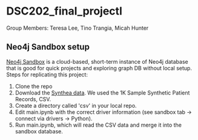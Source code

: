 # DSC202_final_projectl

Group Members: Teresa Lee, Tino Trangia, Micah Hunter

## Neo4j Sandbox setup
[Neo4j Sandbox](https://neo4j.com/sandbox/) is a cloud-based, short-term instance of Neo4j database that is good for quick projects and exploring graph DB without local setup. 
Steps for replicating this project:
1. Clone the repo
2. Download the [Synthea data](https://synthea.mitre.org/downloads/). We used the 1K Sample Synthetic Patient Records, CSV.
3. Create a directory called 'csv' in your local repo.
4. Edit main.ipynb with the correct driver information (see sandbox tab -> connect via drivers -> Python).
5. Run main.ipynb, which will read the CSV data and merge it into the sandbox database.
